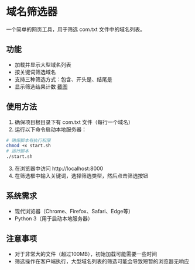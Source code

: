 # 域名筛选器

一个简单的网页工具，用于筛选 com.txt 文件中的域名列表。

## 功能

- 加载并显示大型域名列表
- 按关键词筛选域名
- 支持三种筛选方式：包含、开头是、结尾是
- 显示筛选结果计数
[截图](https://github.com/itandelin/Domain-Filter/blob/main/20250702-001256%402x.png)
## 使用方法

1. 确保项目根目录下有 com.txt 文件（每行一个域名）
2. 运行以下命令启动本地服务器：

```bash
# 确保脚本有执行权限
chmod +x start.sh
# 运行脚本
./start.sh
```

3. 在浏览器中访问 http://localhost:8000
4. 在筛选框中输入关键词，选择筛选类型，然后点击筛选按钮

## 系统需求

- 现代浏览器（Chrome、Firefox、Safari、Edge等）
- Python 3（用于启动本地服务器）

## 注意事项

- 对于非常大的文件（超过100MB），初始加载可能需要一些时间
- 筛选操作在客户端执行，大型域名列表的筛选可能会导致短暂的浏览器无响应 
